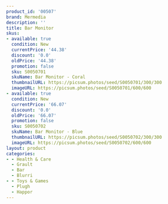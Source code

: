 ```yaml
---
product_id: '00507'
brand: Mermedia
description: ''
title: Bar Monitor
skus:
- available: true
  condition: New
  currentPrice: '44.38'
  discount: '0.0'
  oldPrice: '44.38'
  promotion: false
  sku: S0050701
  skuName: Bar Monitor - Coral
  thumbnailURL: https://picsum.photos/seed/S0050701/300/300
  imageURL: https://picsum.photos/seed/S0050701/600/600
- available: true
  condition: New
  currentPrice: '66.07'
  discount: '0.0'
  oldPrice: '66.07'
  promotion: false
  sku: S0050702
  skuName: Bar Monitor - Blue
  thumbnailURL: https://picsum.photos/seed/S0050702/300/300
  imageURL: https://picsum.photos/seed/S0050702/600/600
layout: product
categories:
- - Health & Care
  - Grault
  - Bar
  - Blurri
- - Toys & Games
  - Plugh
  - Happor
---
```

